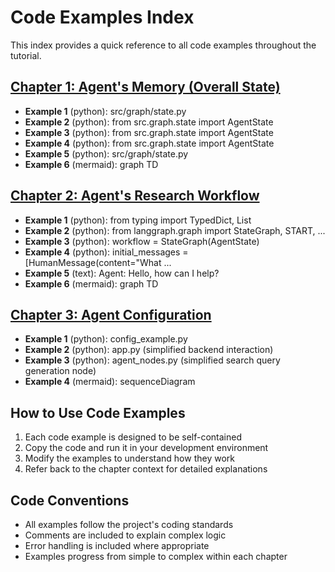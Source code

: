 # Code Examples Index

This index provides a quick reference to all code examples throughout the tutorial.

## [Chapter 1: Agent's Memory (Overall State)](chapter_01.md)

- **Example 1** (python): src/graph/state.py
- **Example 2** (python): from src.graph.state import AgentState
- **Example 3** (python): from src.graph.state import AgentState
- **Example 4** (python): from src.graph.state import AgentState
- **Example 5** (python): src/graph/state.py
- **Example 6** (mermaid): graph TD

## [Chapter 2: Agent's Research Workflow](chapter_02.md)

- **Example 1** (python): from typing import TypedDict, List
- **Example 2** (python): from langgraph.graph import StateGraph, START, ...
- **Example 3** (python): workflow = StateGraph(AgentState)
- **Example 4** (python): initial_messages = [HumanMessage(content="What ...
- **Example 5** (text): Agent: Hello, how can I help?
- **Example 6** (mermaid): graph TD

## [Chapter 3: Agent Configuration](chapter_03.md)

- **Example 1** (python): config_example.py
- **Example 2** (python): app.py (simplified backend interaction)
- **Example 3** (python): agent_nodes.py (simplified search query generation node)
- **Example 4** (mermaid): sequenceDiagram


## How to Use Code Examples

1. Each code example is designed to be self-contained
2. Copy the code and run it in your development environment
3. Modify the examples to understand how they work
4. Refer back to the chapter context for detailed explanations

## Code Conventions

- All examples follow the project's coding standards
- Comments are included to explain complex logic
- Error handling is included where appropriate
- Examples progress from simple to complex within each chapter
